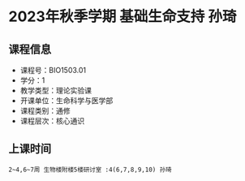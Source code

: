 # 2023年秋季学期 基础生命支持 孙琦






## 课程信息

- 课程号：BIO1503.01
- 学分：1
- 教学类型：理论实验课
- 开课单位：生命科学与医学部
- 课程类别：通修
- 课程层次：核心通识

## 上课时间

```
2~4,6~7周 生物楼附楼5楼研讨室 :4(6,7,8,9,10) 孙琦
```

